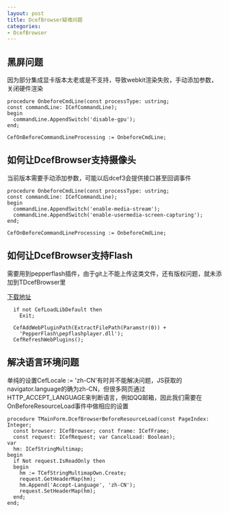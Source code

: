 ```yaml
---
layout: post
title: DcefBrowser疑难问题 
categories:
- DcefBrowser
---
```


## 黑屏问题

因为部分集成显卡版本太老或是不支持，导致webkit渲染失败，手动添加参数，关闭硬件渲染

    
    procedure OnbeforeCmdLine(const processType: ustring;
    const commandLine: ICefCommandLine);
    begin
      commandLine.AppendSwitch('disable-gpu'); 
    end;
     
    CefOnBeforeCommandLineProcessing := OnbeforeCmdLine;
    
## 如何让DcefBrowser支持摄像头

当前版本需要手动添加参数，可能以后dcef3会提供接口甚至回调事件

    
    procedure OnbeforeCmdLine(const processType: ustring;
    const commandLine: ICefCommandLine);
    begin
      commandLine.AppendSwitch('enable-media-stream'); 
      commandLine.AppendSwitch('enable-usermedia-screen-capturing'); 
    end;
    
    CefOnBeforeCommandLineProcessing := OnbeforeCmdLine;

## 如何让DcefBrowser支持Flash

需要用到pepperflash插件，由于git上不能上传这类文件，还有版权问题，就未添加到TDcefBrowser里

[下载地址](http://pan.baidu.com/s/1kT9nz3h)

    
      if not CefLoadLibDefault then
        Exit;
    
      CefAddWebPluginPath(ExtractFilePath(Paramstr(0)) +
        'PepperFlash\pepflashplayer.dll');
      CefRefreshWebPlugins();

## 解决语言环境问题


单纯的设置CefLocale := 'zh-CN'有时并不能解决问题，JS获取的navigator.language的确为zh-CN，但很多网页通过HTTP_ACCEPT_LANGUAGE来判断语言，例如QQ邮箱，因此我们需要在OnBeforeResourceLoad事件中做相应的设置

    
    procedure TMainForm.DcefBrowserBeforeResourceLoad(const PageIndex: Integer;
      const browser: ICefBrowser; const frame: ICefFrame;
      const request: ICefRequest; var CancelLoad: Boolean);
    var
      hm: ICefStringMultimap;
    begin
      if Not request.IsReadOnly then
      begin
        hm := TCefStringMultimapOwn.Create;
        request.GetHeaderMap(hm);
        hm.Append('Accept-Language', 'zh-CN');
        request.SetHeaderMap(hm);
      end;
    end;






